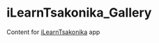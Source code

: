 # iLearnTsakonika_Gallery
Content for [iLearnTsakonika](https://github.com/zoomicon/iLearnTsakonika_App) app
